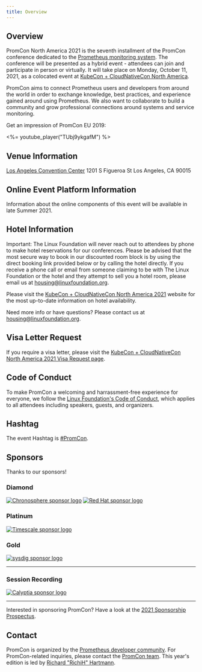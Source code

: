 ```yaml
---
title: Overview
---
```


## Overview

PromCon North America 2021 is the seventh installment of the PromCon conference dedicated to the [Prometheus monitoring system](https://prometheus.io/). The conference will be presented as a hybrid event - attendees can join and participate in person or virtually. It will take place on Monday, October 11, 2021, as a colocated event at [KubeCon + CloudNativeCon North America](https://events.linuxfoundation.org/kubecon-cloudnativecon-north-america/).

PromCon aims to connect Prometheus users and developers from around the world in order to exchange knowledge, best practices, and experience gained around using Prometheus. We also want to collaborate to build a community and grow professional connections around systems and service monitoring.

Get an impression of PromCon EU 2019:

<%= youtube_player("TUbj9ykgafM") %>

## Venue Information

[Los Angeles Convention Center](https://www.lacclink.com/)
1201 S Figueroa St
Los Angeles, CA 90015

## Online Event Platform Information

Information about the online components of this event will be available in late
Summer 2021.

## Hotel Information

Important: The Linux Foundation will never reach out to attendees by phone to
make hotel reservations for our conferences. Please be advised that the most
secure way to book in our discounted room block is by using the direct booking
link provided below or by calling the hotel directly. If you receive a phone
call or email from someone claiming to be with The Linux Foundation or the hotel
and they attempt to sell you a hotel room, please email us at
[housing@linuxfoundation.org](mailto:housing@linuxfoundation.org).

Please visit the [KubeCon + CloudNativeCon North America 2021](https://events.linuxfoundation.org/kubecon-cloudnativecon-north-america/venue-travel/#hotel-information) website for the most up-to-date information on hotel availability.

Need more info or have questions? Please contact us at
[housing@linuxfoundation.org](mailto:housing@linuxfoundation.org).

## Visa Letter Request
If you require a visa letter, please visit the [KubeCon + CloudNativeCon North America 2021 Visa Request page](https://events.linuxfoundation.org/kubecon-cloudnativecon-north-america/attend/visa-request/).

## Code of Conduct

To make PromCon a welcoming and harrassment-free experience for everyone, we
follow the [Linux Foundation's Code of Conduct](https://events.linuxfoundation.org/code-of-conduct/),
which applies to all attendees including speakers, guests, and
organizers.

## Hashtag

The event Hashtag is [#PromCon](https://twitter.com/search?q=%23PromCon).

## Sponsors

Thanks to our sponsors!

<h3>Diamond</h3>
<div class="sponsor-logos">
  <a href="https://chronosphere.io/"><img alt="Chronosphere sponsor logo" src="/assets/chronosphere-2021.svg" class="logo"/></a>
  <a href="https://redhat.com/"><img src="/assets/RedHat-2021.svg" alt="Red Hat sponsor logo" class="logo"/></a>
</div>

<h3>Platinum</h3>
<div class="sponsor-logos">
  <a href="https://www.timescale.com/"><img alt="Timescale sponsor logo" src="/assets/timescale-2021.svg" class="logo"/></a>
</div>

<h3>Gold</h3>
<div class="sponsor-logos">
  <a href="https://sysdig.com/"><img alt="sysdig sponsor logo" src="/assets/sysdig-2021.svg" class="logo"/></a>
</div>

<hr>

<h3>Session Recording</h3>
<div class="sponsor-logos">
  <a href="https://www.calyptia.com/"><img src="/assets/Calyptia-2021.svg" alt="Calyptia sponsor logo" class="logo"/></a>
</div>

<hr>

Interested in sponsoring PromCon? Have a look at the [2021 Sponsorship Prospectus](https://cncf.io/sponsor).

## Contact

PromCon is organized by the [Prometheus developer community](https://prometheus.io/community/). For PromCon-related inquiries, please contact the [PromCon team](mailto:promcon-organizers@googlegroups.com). This year's edition is led by [Richard "RichiH" Hartmann](https://twitter.com/TwitchiH).
